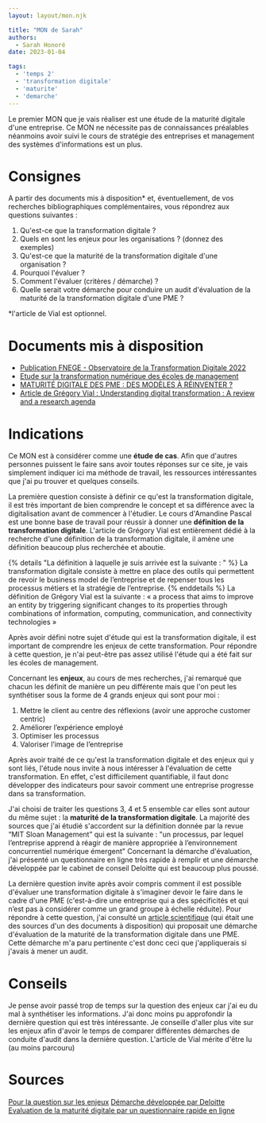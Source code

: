 ```yaml
---
layout: layout/mon.njk

title: "MON de Sarah"
authors:
  - Sarah Honoré
date: 2023-01-04

tags:
  - 'temps 2'
  - 'transformation digitale'
  - 'maturite'
  - 'demarche'
---
```

<!-- début résumé -->
Le premier MON que je vais réaliser est une étude de la maturité digitale d'une entreprise.
Ce MON ne nécessite pas de connaissances préalables néanmoins avoir suivi le cours de stratégie des entreprises et management des systèmes d'informations est un plus.
<!-- fin résumé -->

# Consignes
A partir des documents mis à disposition* et, éventuellement, de vos recherches bibliographiques complémentaires, vous répondrez aux questions suivantes : 

1. Qu'est-ce que la transformation digitale ? 
2. Quels en sont les enjeux pour les organisations ? (donnez des exemples)
3. Qu'est-ce que la maturité de la transformation digitale d'une organisation ? 
4. Pourquoi l'évaluer ? 
5. Comment l'évaluer (critères / démarche) ?
6. Quelle serait votre démarche pour conduire un audit d'évaluation de la maturité de la transformation digitale d'une PME ?

*l'article de Vial est optionnel. 

# Documents mis à disposition
- [Publication FNEGE - Observatoire de la Transformation Digitale 2022](https://www.fnege.org/publications/observatoire-de-la-transformation-digitale-2022/)
- [Etude sur la transformation numérique des écoles de management](https://fnege-medias.fr/fnege-video/etude-sur-la-transformation-numerique-des-ecoles-de-management/)
- [MATURITÉ DIGITALE DES PME : DES MODÈLES À RÉINVENTER ?](https://management-datascience.org/articles/21771/)
- [Article de Grégory Vial : Understanding digital transformation : A review and a research
agenda](https://www.sciencedirect.com/science/article/abs/pii/S0963868717302196?via%3Dihub)

# Indications 
Ce MON est à considérer comme une **étude de cas**. Afin que d'autres personnes puissent le faire sans avoir toutes réponses sur ce site, je vais simplement indiquer ici ma méthode de travail, les ressources intéressantes que j'ai pu trouver et quelques conseils. 

La première question consiste à définir ce qu'est la transformation digitale, il est très important de bien comprendre le concept et sa différence avec la digitalisation avant de commencer à l'étudier.
Le cours d'Amandine Pascal est une bonne base de travail pour réussir à donner une **définition de la transformation digitale**. L'article de Grégory Vial est entièrement dédié à la recherche d'une définition de la transformation digitale, il amène une définition beaucoup plus recherchée et aboutie. 

{% details "La définition à laquelle je suis arrivée est la suivante : " %}
La transformation digitale consiste à mettre en place des outils qui permettent de revoir le business model de l’entreprise et de repenser tous les processus métiers et la stratégie de l’entreprise. 
{% enddetails %}
La définition de Grégory Vial est la suivante : « a process that aims to improve an entity by triggering significant changes to its properties through combinations of information, computing, communication, and connectivity technologies »

Après avoir défini notre sujet d'étude qui est la transformation digitale, il est important de comprendre les enjeux de cette transformation. Pour répondre à cette question, je n'ai peut-être pas assez utilisé l'étude qui a été fait sur les écoles de management.

Concernant les **enjeux**, au cours de mes recherches, j'ai remarqué que chacun les définit de manière un peu différente mais que l'on peut les synthétiser sous la forme de 4 grands enjeux qui sont pour moi : 
1.	Mettre le client au centre des réflexions (avoir une approche customer centric)
2.	Améliorer l’expérience employé 
3.	Optimiser les processus
4.	Valoriser l’image de l’entreprise 

Après avoir traité de ce qu'est la transformation digitale et des enjeux qui y sont liés, l'étude nous invite à nous intéresser à l'évaluation de cette transformation. En effet, c'est difficilement quantifiable, il faut donc développer des indicateurs pour savoir comment une entreprise progresse dans sa transformation. 

J'ai choisi de traiter les questions 3, 4 et 5 ensemble car elles sont autour du même sujet : la **maturité de la transformation digitale**. 
La majorité des sources que j'ai étudié s'accordent sur la définition donnée par la revue “MIT Sloan Management” qui est la suivante : "un processus, par lequel l’entreprise apprend à réagir de manière appropriée à l’environnement concurrentiel numérique émergent"
Concernant la démarche d'évaluation, j'ai présenté un questionnaire en ligne très rapide à remplir et une démarche développée par le cabinet de conseil Deloitte qui est beaucoup plus poussé. 

La dernière question invite après avoir compris comment il est possible d'évaluer une transformation digitale à s'imaginer devoir le faire dans le cadre d'une PME (c'est-à-dire une entreprise qui a des spécificités et qui n’est pas à considérer comme un grand groupe à échelle réduite).
Pour répondre à cette question, j'ai consulté un [article scientifique](https://www.mdpi.com/2079-9292/10/8/885) (qui était une des sources d'un des documents à disposition) qui proposait une démarche d'évaluation de la maturité de la transformation digitale dans une PME. Cette démarche m'a paru pertinente c'est donc ceci que j'appliquerais si j'avais à mener un audit. 

# Conseils
Je pense avoir passé trop de temps sur la question des enjeux car j'ai eu du mal à synthétiser les informations. J'ai donc moins pu approfondir la dernière question qui est très intéressante. Je conseille d'aller plus vite sur les enjeux afin d'avoir le temps de comparer différentes démarches de conduite d'audit dans la dernière question. 
L'article de Vial mérite d'être lu (au moins parcouru)

# Sources
[Pour la question sur les enjeux](https://go.sellsy.com/blog/quest-ce-que-la-transformation-digitale-definition-et-enjeux)
[Démarche développée par Deloitte](https://www2.deloitte.com/content/dam/Deloitte/global/Documents/Technology-Media-Telecommunications/deloitte-digital-maturity-model.pdf)
[Evaluation de la maturité digitale par un questionnaire rapide en ligne](https://www.digispin.io/fr/)
